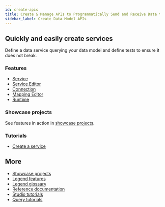 ```yaml
---
id: create-apis
title: Create & Manage APIs to Programmatically Send and Receive Data to/from Multiple Sources
sidebar_label: Create Data Model APIs
---
```


## Quickly and easily create services

Define a data service querying your data model and define tests to ensure it does not break.

### Features
- [Service](../overview/legend-glossary.md/#service)
- [Service Editor](../overview/legend-glossary.md/#service-editor)
- [Connection](../overview/legend-glossary.md/#connection)
- [Mapping Editor](../overview/legend-glossary.md/#mapping-editor)
- [Runtime](../overview/legend-glossary.md/#runtime)

### Showcase projects
See features in action in [showcase projects](../showcases/showcase-projects.md).

### Tutorials
- [Create a service](../tutorials/services-service.md)

<!-- 
## Find & re-use services logic

### Features
_Coming soon_

### Showcase projects
See features in action in [showcase projects](../showcases/showcase-projects.md).

### Tutorials
_Coming soon_

## Manage services SDLC & operations

### Features
_Coming soon_

### Showcase projects
See features in action in [showcase projects](../showcases/showcase-projects.md).

### Tutorials
_Coming soon_

## Execute services

### Features
_Coming soon_

### Showcase projects
See features in action in [showcase projects](../showcases/showcase-projects.md).

### Tutorials
_Coming soon_

## Test services

### Features
_Coming soon_

### Tutorials
_Coming soon_
-->

## More
- [Showcase projects](../showcases/showcase-projects.md)
- [Legend features](../overview/legend-features.md)
- [Legend glossary](../overview/legend-glossary.md)
- [Reference documentation](../reference/legend-language.md)
- [Studio tutorials](../tutorials/studio-workspace.md)
- [Query tutorials](../tutorials/query-builder.md)




